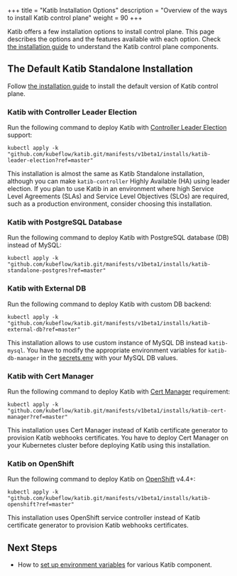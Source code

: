 +++
title = "Katib Installation Options"
description = "Overview of the ways to install Katib control plane"
weight = 90
+++

Katib offers a few installation options to install control plane. This page describes the options
and the features available with each option. Check
[the installation guide](/docs/components/katib/installation/#katib-control-plane-components) to
understand the Katib control plane components.

## The Default Katib Standalone Installation

Follow [the installation guide](/docs/components/katib/installation/#installing-katib) to install
the default version of Katib control plane.

### Katib with Controller Leader Election

Run the following command to deploy Katib with
[Controller Leader Election](https://kubernetes.io/blog/2016/01/simple-leader-election-with-kubernetes/) support:

```shell
kubectl apply -k "github.com/kubeflow/katib.git/manifests/v1beta1/installs/katib-leader-election?ref=master"
```

This installation is almost the same as Katib Standalone installation, although you can make
`katib-controller` Highly Available (HA) using leader election. If you plan to use Katib in an
environment where high Service Level Agreements (SLAs) and Service Level Objectives (SLOs)
are required, such as a production environment, consider choosing this installation.

### Katib with PostgreSQL Database

Run the following command to deploy Katib with PostgreSQL database (DB) instead of MySQL:

```shell
kubectl apply -k "github.com/kubeflow/katib.git/manifests/v1beta1/installs/katib-standalone-postgres?ref=master"
```

### Katib with External DB

Run the following command to deploy Katib with custom DB backend:

```shell
kubectl apply -k "github.com/kubeflow/katib.git/manifests/v1beta1/installs/katib-external-db?ref=master"
```

This installation allows to use custom instance of MySQL DB instead `katib-mysql`.
You have to modify the appropriate environment variables for `katib-db-manager` in the
[secrets.env](https://github.com/kubeflow/katib/blob/ea46a7f2b73b2d316b6b7619f99eb440ede1909b/manifests/v1beta1/installs/katib-external-db/secrets.env)
with your MySQL DB values.

### Katib with Cert Manager

Run the following command to deploy Katib with [Cert Manager](https://cert-manager.io/docs/releases/)
requirement:

```shell
kubectl apply -k "github.com/kubeflow/katib.git/manifests/v1beta1/installs/katib-cert-manager?ref=master"
```

This installation uses Cert Manager instead of Katib certificate generator to provision Katib
webhooks certificates. You have to deploy Cert Manager on your Kubernetes cluster before
deploying Katib using this installation.

### Katib on OpenShift

Run the following command to deploy Katib on [OpenShift](https://docs.openshift.com/) v4.4+:

```
kubectl apply -k "github.com/kubeflow/katib.git/manifests/v1beta1/installs/katib-openshift?ref=master"
```

This installation uses OpenShift service controller instead of Katib certificate generator to
provision Katib webhooks certificates.

## Next Steps

- How to [set up environment variables](/docs/components/katib/user-guides/env-variables/) for
  various Katib component.
